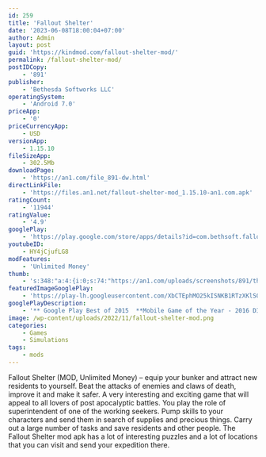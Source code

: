 ```yaml
---
id: 259
title: 'Fallout Shelter'
date: '2023-06-08T18:00:04+07:00'
author: Admin
layout: post
guid: 'https://kindmod.com/fallout-shelter-mod/'
permalink: /fallout-shelter-mod/
postIDCopy:
    - '891'
publisher:
    - 'Bethesda Softworks LLC'
operatingSystem:
    - 'Android 7.0'
priceApp:
    - '0'
priceCurrencyApp:
    - USD
versionApp:
    - 1.15.10
fileSizeApp:
    - 302.5Mb
downloadPage:
    - 'https://an1.com/file_891-dw.html'
directLinkFile:
    - 'https://files.an1.net/fallout-shelter-mod_1.15.10-an1.com.apk'
ratingCount:
    - '11944'
ratingValue:
    - '4.9'
googlePlay:
    - 'https://play.google.com/store/apps/details?id=com.bethsoft.falloutshelter'
youtubeID:
    - HY4jCjufLG8
modFeatures:
    - 'Unlimited Money'
thumb:
    - 's:348:"a:4:{i:0;s:74:"https://an1.com/uploads/screenshots/891/thumbs/fallout-shelter-493128.webp";i:1;s:73:"https://an1.com/uploads/screenshots/891/thumbs/fallout-shelter-65462.webp";i:2;s:74:"https://an1.com/uploads/screenshots/891/thumbs/fallout-shelter-943936.webp";i:3;s:73:"https://an1.com/uploads/screenshots/891/thumbs/fallout-shelter-41637.webp";}";'
featuredImageGooglePlay:
    - 'https://play-lh.googleusercontent.com/XbCTEphMO25kISNKB1RTzXKlS0lyYPuyXELTZPZUH8lsnQX0UKnf8YbbW-IIHi3Fta0'
googlePlayDescription:
    - '** Google Play Best of 2015  **Mobile Game of the Year - 2016 DICE Awards.Winner 2015 Golden Joystick Best Handheld/Mobile Game.'
image: /wp-content/uploads/2022/11/fallout-shelter-mod.png
categories:
    - Games
    - Simulations
tags:
    - mods
---
```


Fallout Shelter (MOD, Unlimited Money) – equip your bunker and attract new residents to yourself. Beat the attacks of enemies and claws of death, improve it and make it safer. A very interesting and exciting game that will appeal to all lovers of post apocalyptic battles. You play the role of superintendent of one of the working seekers. Pump skills to your characters and send them in search of supplies and precious things. Carry out a large number of tasks and save residents and other people. The Fallout Shelter mod apk has a lot of interesting puzzles and a lot of locations that you can visit and send your expedition there.